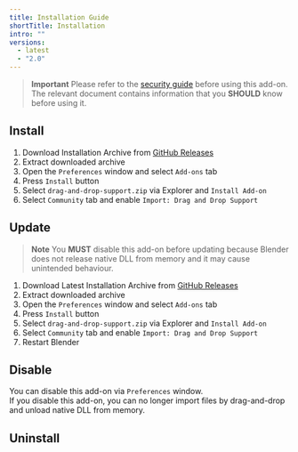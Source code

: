 ```yaml
---
title: Installation Guide
shortTitle: Installation
intro: ""
versions:
  - latest
  - "2.0"
---
```


> **Important**
> Please refer to the [security guide](./security-guides) before using this add-on.
> The relevant document contains information that you **SHOULD** know before using it.

## Install

1. Download Installation Archive from [GitHub Releases](https://github.com/mika-f/blender-drag-and-drop/releases/latest)
2. Extract downloaded archive
3. Open the `Preferences` window and select `Add-ons` tab
4. Press `Install` button
5. Select `drag-and-drop-support.zip` via Explorer and `Install Add-on`
6. Select `Community` tab and enable `Import: Drag and Drop Support`

## Update

> **Note**
> You **MUST** disable this add-on before updating because Blender does not release native DLL from memory and it may cause unintended behaviour.

1. Download Latest Installation Archive from [GitHub Releases](https://github.com/mika-f/blender-drag-and-drop/releases/latest)
2. Extract downloaded archive
3. Open the `Preferences` window and select `Add-ons` tab
4. Press `Install` button
5. Select `drag-and-drop-support.zip` via Explorer and `Install Add-on`
6. Select `Community` tab and enable `Import: Drag and Drop Support`
7. Restart Blender

## Disable

You can disable this add-on via `Preferences` window.  
If you disable this add-on, you can no longer import files by drag-and-drop and unload native DLL from memory.

## Uninstall
